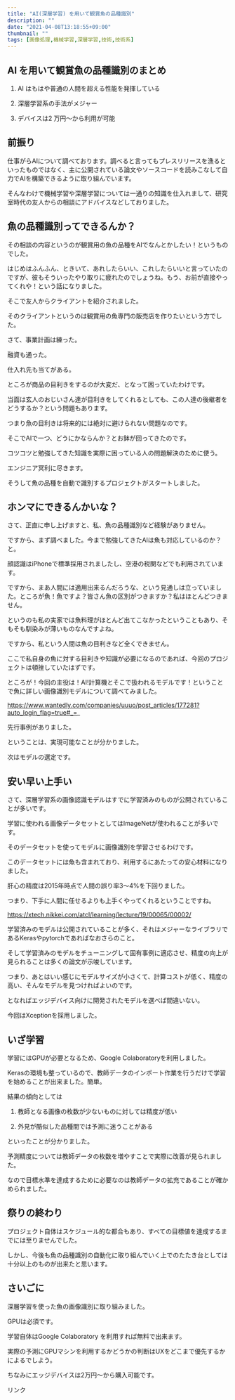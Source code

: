 ```yaml
---
title: "AI(深層学習) を用いて観賞魚の品種識別"
description: ""
date: "2021-04-08T13:18:55+09:00"
thumbnail: ""
tags: [画像処理,機械学習,深層学習,技術,技術系]
---
```

## AI を用いて観賞魚の品種識別のまとめ
1. AI はもはや普通の人間を超える性能を発揮している

2. 深層学習系の手法がメジャー

3. デバイスは2 万円〜から利用が可能

## 前振り
仕事がらAIについて調べております。調べると言ってもプレスリリースを漁るといったものではなく、主に公開されている論文やソースコードを読みこなして自力でAIを構築できるように取り組んでいます。

そんなわけで機械学習や深層学習については一通りの知識を仕入れまして、研究室時代の友人からの相談にアドバイスなどしておりました。

## 魚の品種識別ってできるんか？
その相談の内容というのが観賞用の魚の品種をAIでなんとかしたい！というものでした。

はじめはふんふん、ときいて、あれしたらいい、これしたらいいと言っていたのですが、彼もそういったやり取りに疲れたのでしょうね。もう、お前が直接やってくれや！という話になりました。

そこで友人からクライアントを紹介されました。

そのクライアントというのは観賞用の魚専門の販売店を作りたいという方でした。

さて、事業計画は練った。

融資も通った。

仕入れ先も当てがある。

ところが商品の目利きをするのが大変だ、となって困っていたわけです。

当面は玄人のおじいさん達が目利きをしてくれるとしても、この人達の後継者をどうするか？という問題もあります。

つまり魚の目利きは将来的には絶対に避けられない問題なのです。

そこでAIで一つ、どうにかならんか？とお鉢が回ってきたのです。

コツコツと勉強してきた知識を実際に困っている人の問題解決のために使う。

エンジニア冥利に尽きます。

そうして魚の品種を自動で識別するプロジェクトがスタートしました。

## ホンマにできるんかいな？
さて、正直に申し上げますと、私、魚の品種識別など経験がありません。

ですから、まず調べました。今まで勉強してきたAIは魚も対応しているのか？と。

顔認識はiPhoneで標準採用されましたし、空港の税関などでも利用されています。

ですから、まあ人間には適用出来るんだろうな、という見通しは立っていました。ところが魚！魚ですよ？皆さん魚の区別がつきますか？私はほとんどつきません。

というのも私の実家では魚料理がほとんど出てこなかったということもあり、そもそも馴染みが薄いものなんですよね。

ですから、私という人間は魚の目利きなど全くできません。


ここで私自身の魚に対する目利きや知識が必要になるのであれば、今回のプロジェクトは頓挫していたはずです。

ところが！今回の主役は！AI!計算機とそこで扱われるモデルです！ということで魚に詳しい画像識別モデルについて調べてみました。

https://www.wantedly.com/companies/uuuo/post_articles/177281?auto_login_flag=true#_=_

先行事例がありました。

ということは、実現可能なことが分かりました。

次はモデルの選定です。

## 安い早い上手い
さて、深層学習系の画像認識モデルはすでに学習済みのものが公開されていることが多いです。

学習に使われる画像データセットとしてはImageNetが使われることが多いです。

そのデータセットを使ってモデルに画像識別を学習させるわけです。

このデータセットには魚も含まれており、利用するにあたっての安心材料になりました。

肝心の精度は2015年時点で人間の誤り率3〜4%を下回りました。

つまり、下手に人間に任せるよりも上手くやってくれるということですね。

https://xtech.nikkei.com/atcl/learning/lecture/19/00065/00002/

学習済みのモデルは公開されていることが多く、それはメジャーなライブラリであるKerasやpytorchであればなおさらのこと。

そして学習済みのモデルをチューニングして固有事例に適応させ、精度の向上が見られることは多くの論文が示唆しています。

つまり、あとはいい感じにモデルサイズが小さくて、計算コストが低く、精度の高い、そんなモデルを見つければよいのです。

となればエッジデバイス向けに開発されたモデルを選べば間違いない。

今回はXceptionを採用しました。

## いざ学習
学習にはGPUが必要となるため、Google Colaboratoryを利用しました。

Kerasの環境も整っているので、教師データのインポート作業を行うだけで学習を始めることが出来ました。簡単。

結果の傾向としては

1. 教師となる画像の枚数が少ないものに対しては精度が低い

2. 外見が酷似した品種間では予測に迷うことがある

といったことが分かりました。

予測精度については教師データの枚数を増やすことで実際に改善が見られました。

なので目標水準を達成するために必要なのは教師データの拡充であることが確かめられました。

## 祭りの終わり
プロジェクト自体はスケジュール的な都合もあり、すべての目標値を達成するまでには至りませんでした。

しかし、今後も魚の品種識別の自動化に取り組んでいく上でのたたき台としては十分以上のものが出来たと思います。

## さいごに
深層学習を使った魚の画像識別に取り組みました。

GPUは必須です。

学習自体はGoogle Colaboratory を利用すれば無料で出来ます。

実際の予測にGPUマシンを利用するかどうかの判断はUXをどこまで優先するかによるでしよう。

ちなみにエッジデバイスは2万円〜から購入可能です。
<!-- START MoshimoAffiliateEasyLink -->
<script type="text/javascript">
(function(b,c,f,g,a,d,e){b.MoshimoAffiliateObject=a;
b[a]=b[a]||function(){arguments.currentScript=c.currentScript
||c.scripts[c.scripts.length-2];(b[a].q=b[a].q||[]).push(arguments)};
c.getElementById(a)||(d=c.createElement(f),d.src=g,
d.id=a,e=c.getElementsByTagName("body")[0],e.appendChild(d))})
(window,document,"script","//dn.msmstatic.com/site/cardlink/bundle.js?20210203","msmaflink");
msmaflink({"n":"NVIDIA Jetson Nano Development Kit B01 開発キット AI コンピュータ 人工知能 エッジコンピューティング","b":"seeed studio","t":"102110417","d":"https:\/\/m.media-amazon.com","c_p":"\/images\/I","p":["\/41MS-MwSRQL.jpg","\/41YA7RcATyL.jpg","\/41GBxzliXlL.jpg","\/41ltAsDyX8L.jpg","\/51Ee7aI8ZyL.jpg","\/41vxaSNz0fL.jpg","\/41Uy4ZHfA8L.jpg","\/41dY1a5gpRL.jpg","\/31HSvdNRsJL._SL500_.jpg"],"u":{"u":"https:\/\/www.amazon.co.jp\/dp\/B085NQTKS9","t":"amazon","r_v":""},"v":"2.1","b_l":[{"id":1,"u_tx":"Amazonで見る","u_bc":"#f79256","u_url":"https:\/\/www.amazon.co.jp\/dp\/B085NQTKS9","a_id":2220302,"p_id":170,"pl_id":27060,"pc_id":185,"s_n":"amazon","u_so":1},{"id":2,"u_tx":"楽天市場で見る","u_bc":"#f76956","u_url":"https:\/\/search.rakuten.co.jp\/search\/mall\/NVIDIA%20Jetson%20Nano%20Development%20Kit%20B01%20%E9%96%8B%E7%99%BA%E3%82%AD%E3%83%83%E3%83%88%20AI%20%E3%82%B3%E3%83%B3%E3%83%94%E3%83%A5%E3%83%BC%E3%82%BF%20%E4%BA%BA%E5%B7%A5%E7%9F%A5%E8%83%BD%20%E3%82%A8%E3%83%83%E3%82%B8%E3%82%B3%E3%83%B3%E3%83%94%E3%83%A5%E3%83%BC%E3%83%86%E3%82%A3%E3%83%B3%E3%82%B0\/","a_id":2220301,"p_id":54,"pl_id":27059,"pc_id":54,"s_n":"rakuten","u_so":2},{"id":3,"u_tx":"Yahoo!ショッピングで見る","u_bc":"#66a7ff","u_url":"https:\/\/shopping.yahoo.co.jp\/search?first=1\u0026p=NVIDIA%20Jetson%20Nano%20Development%20Kit%20B01%20%E9%96%8B%E7%99%BA%E3%82%AD%E3%83%83%E3%83%88%20AI%20%E3%82%B3%E3%83%B3%E3%83%94%E3%83%A5%E3%83%BC%E3%82%BF%20%E4%BA%BA%E5%B7%A5%E7%9F%A5%E8%83%BD%20%E3%82%A8%E3%83%83%E3%82%B8%E3%82%B3%E3%83%B3%E3%83%94%E3%83%A5%E3%83%BC%E3%83%86%E3%82%A3%E3%83%B3%E3%82%B0","a_id":2220303,"p_id":1225,"pl_id":27061,"pc_id":1925,"s_n":"yahoo","u_so":3}],"eid":"7dVh0","s":"s"});
</script>
<div id="msmaflink-7dVh0">リンク</div>
<!-- MoshimoAffiliateEasyLink END -->

